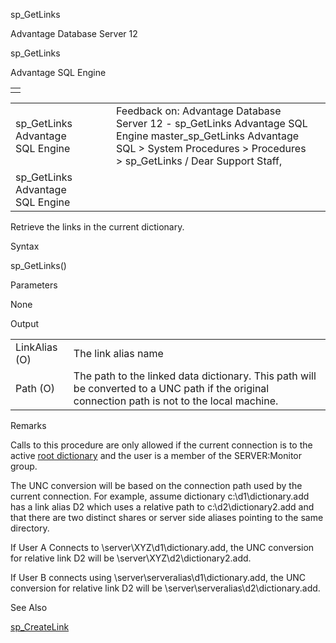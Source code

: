 sp\_GetLinks




Advantage Database Server 12  

sp\_GetLinks

Advantage SQL Engine

|  |
| --- |
|  |

|  |  |  |  |  |
| --- | --- | --- | --- | --- |
| sp\_GetLinks  Advantage SQL Engine |  |  | Feedback on: Advantage Database Server 12 - sp\_GetLinks Advantage SQL Engine master\_sp\_GetLinks Advantage SQL > System Procedures > Procedures > sp\_GetLinks / Dear Support Staff, |  |
| sp\_GetLinks  Advantage SQL Engine |  |  |  |  |

Retrieve the links in the current dictionary.

Syntax

sp\_GetLinks()

Parameters

None

Output

|  |  |
| --- | --- |
| LinkAlias (O) | The link alias name |
| Path (O) | The path to the linked data dictionary. This path will be converted to a UNC path if the original connection path is not to the local machine. |

Remarks

Calls to this procedure are only allowed if the current connection is to the active [root dictionary](master_root_dictionary.htm) and the user is a member of the SERVER:Monitor group.

The UNC conversion will be based on the connection path used by the current connection. For example, assume dictionary c:\d1\dictionary.add has a link alias D2 which uses a relative path to c:\d2\dictionary2.add and that there are two distinct shares or server side aliases pointing to the same directory.

If User A Connects to \\server\XYZ\d1\dictionary.add, the UNC conversion for relative link D2 will be \\server\XYZ\d2\dictionary2.add.

If User B connects using \\server\serveralias\d1\dictionary.add, the UNC conversion for relative link D2 will be \\server\serveralias\d2\dictionary.add.

See Also

[sp\_CreateLink](master_sp_createlink.htm)